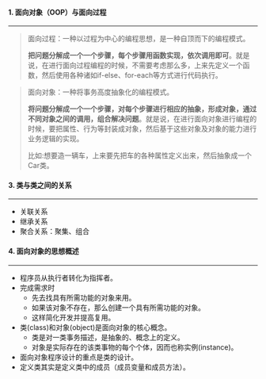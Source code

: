 #### 1. 面向对象（OOP）与面向过程

---

>面向过程：一种以过程为中心的编程思想，是一种自顶而下的编程模式。
>
>**把问题分解成一个一个步骤，每个步骤用函数实现，依次调用即可**。就是说，在进行面向过程编程的时候，不需要考虑那么多，上来先定义一个函数，然后使用各种诸如if-else、for-each等方式进行代码执行。

>面向对象：一种将事务高度抽象化的编程模式。
>
>**将问题分解成一个一个步骤，对每个步骤进行相应的抽象，形成对象，通过不同对象之间的调用，组合解决问题**。就是说，在进行面向对象进行编程的时候，要把属性、行为等封装成对象，然后基于这些对象及对象的能力进行业务逻辑的实现。
>
>比如:想要造一辆车，上来要先把车的各种属性定义出来，然后抽象成一个Car类。



#### 3. 类与类之间的关系

---

- 关联关系
- 继承关系
- 聚合关系：聚集、组合



#### 4. 面向对象的思想概述

---

- 程序员从执行者转化为指挥者。
- 完成需求时
  - 先去找具有所需功能的对象来用。
  - 如果该对象不存在，那么创建一个具有所需功能的对象。
  - 这样简化开发并提高复用。
- 类(class)和对象(object)是面向对象的核心概念。
  - 类是对一类事务描述，是抽象的、概念上的定义。
  - 对象是实际存在的该类事物的每个个体，因而也称实例(instance)。
- 面向对象程序设计的重点是类的设计。
- 定义类其实是定义类中的成员（成员变量和成员方法）。

 